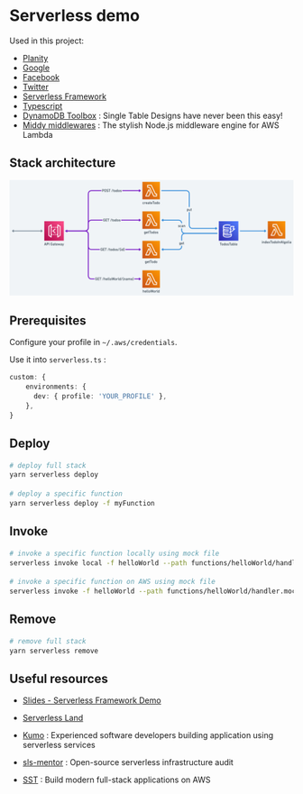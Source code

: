 # Serverless demo

Used in this project:

- [Planity](https://www.planity.com/)
- [Google](https://www.google.com/)
- [Facebook](https://www.facebook.com/fr)
- [Twitter](https://www.twitter.com/)
- [Serverless Framework](https://www.serverless.com/)
- [Typescript](https://www.typescriptlang.org/)
- [DynamoDB Toolbox](https://www.dynamodbtoolbox.com/) : Single Table Designs have never been this easy!
- [Middy middlewares](https://middy.js.org/) : The stylish Node.js middleware engine for AWS Lambda

## Stack architecture

![Architecture](./doc/serverless-framework-demo.png)

## Prerequisites

Configure your profile in `~/.aws/credentials`.

Use it into `serverless.ts` :

```ts
custom: {
    environments: {
      dev: { profile: 'YOUR_PROFILE' },
    },
}
```

## Deploy

```bash
# deploy full stack
yarn serverless deploy

# deploy a specific function
yarn serverless deploy -f myFunction
```

## Invoke

```bash
# invoke a specific function locally using mock file
serverless invoke local -f helloWorld --path functions/helloWorld/handler.mock.json

# invoke a specific function on AWS using mock file
serverless invoke -f helloWorld --path functions/helloWorld/handler.mock.json
```

## Remove

```bash
# remove full stack
yarn serverless remove
```

## Useful resources

- [Slides - Serverless Framework Demo](./doc/serverless-framework-demo.pdf)

- [Serverless Land](https://serverlessland.com/)
- [Kumo](https://dev.to/kumo) : Experienced software developers building application using serverless services
- [sls-mentor](https://www.sls-mentor.dev/) : Open-source serverless infrastructure audit
- [SST](https://sst.dev/) : Build modern full-stack applications on AWS
